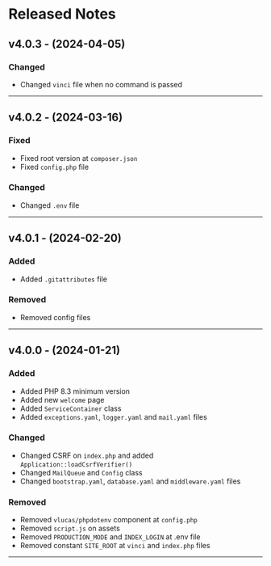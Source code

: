 # Released Notes

## v4.0.3 - (2024-04-05)

### Changed

- Changed `vinci` file when no command is passed

--------------------------------------------------------------------------

## v4.0.2 - (2024-03-16)

### Fixed

- Fixed root version at `composer.json`
- Fixed `config.php` file

### Changed

- Changed `.env` file

--------------------------------------------------------------------------

## v4.0.1 - (2024-02-20)

### Added

- Added `.gitattributes` file

### Removed

- Removed config files

--------------------------------------------------------------------------

## v4.0.0 - (2024-01-21)

### Added

- Added PHP 8.3 minimum version
- Added new `welcome` page
- Added `ServiceContainer` class
- Added `exceptions.yaml`, `logger.yaml` and `mail.yaml` files

### Changed

- Changed CSRF on `index.php` and added `Application::loadCsrfVerifier()`
- Changed `MailQueue` and `Config` class
- Changed `bootstrap.yaml`, `database.yaml` and `middleware.yaml` files

### Removed

- Removed `vlucas/phpdotenv` component at `config.php`
- Removed `script.js` on assets
- Removed `PRODUCTION_MODE` and `INDEX_LOGIN` at .env file
- Removed constant `SITE_ROOT` at `vinci` and `index.php` files 

--------------------------------------------------------------------------